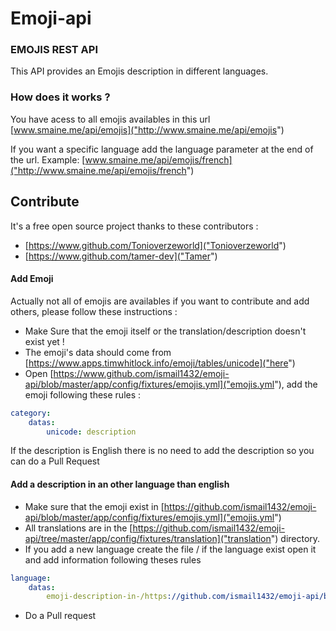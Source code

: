 Emoji-api
=========

### EMOJIS REST API


This API provides an Emojis description in different languages.

### How does it works ?

You have acess to all emojis availables in this url [www.smaine.me/api/emojis]("http://www.smaine.me/api/emojis")

If you want a specific language add the language parameter at the end of the url.
Example: [www.smaine.me/api/emojis/french]("http://www.smaine.me/api/emojis/french")


## Contribute
It's a free open source project thanks to these contributors :
* [https://www.github.com/Tonioverzeworld]("Tonioverzeworld")
* [https://www.github.com/tamer-dev]("Tamer")

#### Add Emoji

Actually not all of emojis are availables if you want to contribute and add others, please follow these instructions :

* Make Sure that the emoji itself or the translation/description doesn't exist yet !
* The emoji's data should come from [https://www.apps.timwhitlock.info/emoji/tables/unicode]("here")
* Open [https://www.github.com/ismail1432/emoji-api/blob/master/app/config/fixtures/emojis.yml]("emojis.yml"), add the emoji following these rules :

```yaml
category:
    datas:
        unicode: description
```
If the description is English there is no need to add the description so you can do a Pull Request

#### Add a description in an other language than english
* Make sure that the emoji exist in [https://github.com/ismail1432/emoji-api/blob/master/app/config/fixtures/emojis.yml]("emojis.yml")
* All translations are in the [https://github.com/ismail1432/emoji-api/tree/master/app/config/fixtures/translation]("translation") directory.
* If you add a new language create the file / if the language exist open it and add information following theses rules
```yaml
language:
    datas:
        emoji-description-in-/https://github.com/ismail1432/emoji-api/blob/master/app/config/fixtures/emojis.yml: language-translation
```
* Do a Pull request

